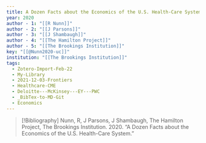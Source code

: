 ```yaml
---
title: A Dozen Facts about the Economics of the U.S. Health-Care System
year: 2020
author - 1: "[[R Nunn]]"
author - 2: "[[J Parsons]]"
author - 3: "[[J Shambaugh]]"
author - 4: "[[The Hamilton Project]]"
author - 5: "[[The Brookings Institution]]"
key: "[[@Nunn2020-uc]]"
institution: "[[The Brookings Institution]]"
tags:
  - Zotero-Import-Feb-22
  - My-Library
  - 2021-12-03-Frontiers
  - Healthcare-CME
  - Deloitte---McKinsey---EY---PWC
  - _BibTex-to-MD-Git
  - Economics
---
```


> [!Bibliography]
> Nunn, R, J Parsons, J Shambaugh, The Hamilton Project, The Brookings Institution. 2020. “A Dozen Facts about the Economics of the U.S. Health-Care System.”